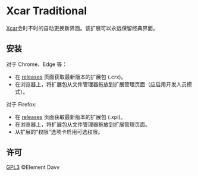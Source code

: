 # Xcar Traditional

[Xcar](https://www.xcar.com.cn/bbs/forumdisplay.php?fid=91)会时不时的自动更换新界面。该扩展可以永远保留经典界面。

## 安装
对于 Chrome、Edge 等：
* 在 [releases](https://github.com/elementdavv/xcar_traditional/releases) 页面获取最新版本的扩展包 (.crx)。
* 在浏览器上，将扩展包从文件管理器拖放到扩展管理页面（应启用开发人员模式）。

对于 Firefox:
* 在 [releases](https://github.com/elementdavv/xcar_traditional/releases) 页面获取最新版本的扩展包 (.xpi)。
* 在浏览器上，将扩展包从文件管理器拖放到扩展管理页面。
* 从扩展的“权限”选项卡启用可选权限。

## 许可
[GPL3](LICENSE) ©Element Davv
